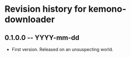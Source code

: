 # Revision history for kemono-downloader

## 0.1.0.0 -- YYYY-mm-dd

* First version. Released on an unsuspecting world.
